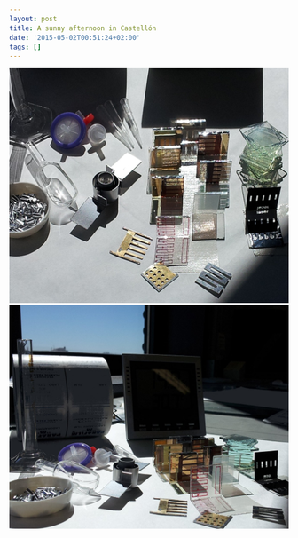 ```yaml
---
layout: post
title: A sunny afternoon in Castellón
date: '2015-05-02T00:51:24+02:00'
tags: []
---
```

 ![](/imgs/nnp0too27w1rsb0g7o1_1280.jpg)  
 ![](/imgs/nnp0too27w1rsb0g7o2_1280.jpg)  
  

